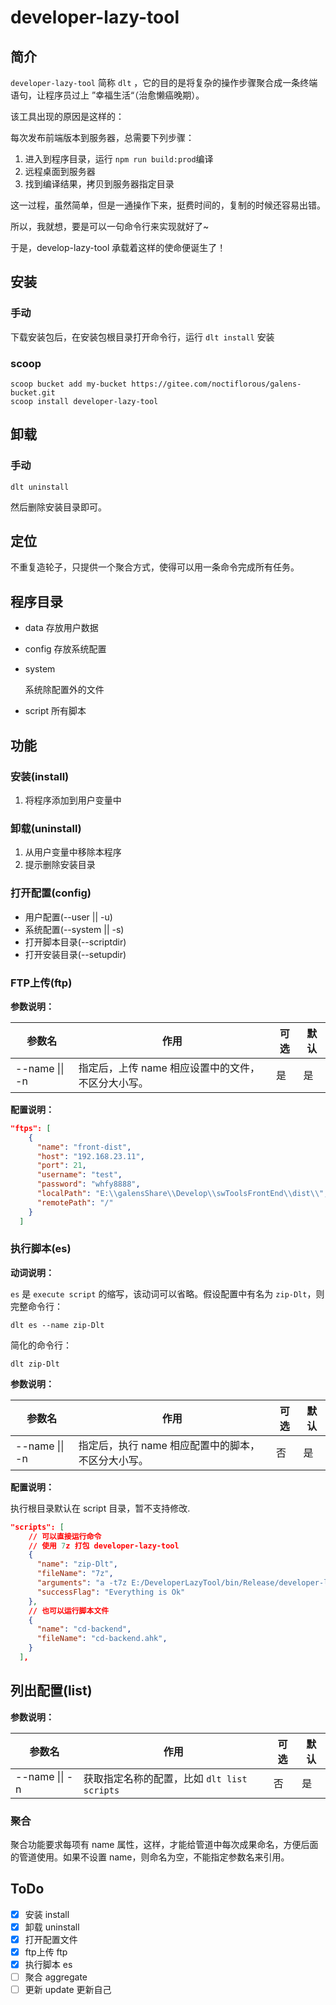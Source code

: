 # developer-lazy-tool

## 简介

`developer-lazy-tool` 简称 `dlt` ，它的目的是将复杂的操作步骤聚合成一条终端语句，让程序员过上 ”幸福生活“（治愈懒癌晚期）。

该工具出现的原因是这样的：

每次发布前端版本到服务器，总需要下列步骤：

1. 进入到程序目录，运行 `npm run build:prod`编译
2. 远程桌面到服务器
3. 找到编译结果，拷贝到服务器指定目录

这一过程，虽然简单，但是一通操作下来，挺费时间的，复制的时候还容易出错。

所以，我就想，要是可以一句命令行来实现就好了~

于是，develop-lazy-tool 承载着这样的使命便诞生了！

## 安装

### 手动

下载安装包后，在安装包根目录打开命令行，运行 `dlt install` 安装

### scoop

```
scoop bucket add my-bucket https://gitee.com/noctiflorous/galens-bucket.git
scoop install developer-lazy-tool
```

## 卸载

### 手动

```
dlt uninstall
```

然后删除安装目录即可。

## 定位

不重复造轮子，只提供一个聚合方式，使得可以用一条命令完成所有任务。

## 程序目录

- data
  存放用户数据

- config
  存放系统配置
  
- system

  系统除配置外的文件

- script
  所有脚本

## 功能

### 安装(install)

1. 将程序添加到用户变量中

### 卸载(uninstall)

1. 从用户变量中移除本程序
2. 提示删除安装目录

### 打开配置(config)

- 用户配置(--user || -u)
- 系统配置(--system || -s)
- 打开脚本目录(--scriptdir)
- 打开安装目录(--setupdir)

### FTP上传(ftp)

**参数说明：**

| 参数名         | 作用                                               | 可选 | 默认 |
| -------------- | -------------------------------------------------- | ---- | ---- |
| --name \|\| -n | 指定后，上传 name 相应设置中的文件，不区分大小写。 | 是   | 是   |

**配置说明：**

``` json
"ftps": [
    {
      "name": "front-dist",
      "host": "192.168.23.11",
      "port": 21,
      "username": "test",
      "password": "whfy8888",
      "localPath": "E:\\galensShare\\Develop\\swToolsFrontEnd\\dist\\",
      "remotePath": "/"
    }
  ]
```

### 执行脚本(es)

**动词说明：**

`es` 是 `execute script` 的缩写，该动词可以省略。假设配置中有名为 `zip-Dlt`，则完整命令行：

``` 
dlt es --name zip-Dlt
```

简化的命令行：

```
dlt zip-Dlt
```

**参数说明：**

| 参数名         | 作用                                               | 可选 | 默认 |
| -------------- | -------------------------------------------------- | ---- | ---- |
| --name \|\| -n | 指定后，执行 name 相应配置中的脚本，不区分大小写。 | 否   | 是   |

**配置说明：**

执行根目录默认在 script 目录，暂不支持修改.

``` json
"scripts": [
    // 可以直接运行命令
    // 使用 7z 打包 developer-lazy-tool
    {
      "name": "zip-Dlt",
      "fileName": "7z",
      "arguments": "a -t7z E:/DeveloperLazyTool/bin/Release/developer-lazy-tool.7z E:/DeveloperLazyTool/bin/Release/*",
      "successFlag": "Everything is Ok"
    },
    // 也可以运行脚本文件
    {
      "name": "cd-backend",
      "fileName": "cd-backend.ahk",
    }    
  ],
```

## 列出配置(list)

**参数说明：**

| 参数名         | 作用                                        | 可选 | 默认 |
| -------------- | ------------------------------------------- | ---- | ---- |
| --name \|\| -n | 获取指定名称的配置，比如 `dlt list scripts` | 否   | 是   |

### 聚合

聚合功能要求每项有 name 属性，这样，才能给管道中每次成果命名，方便后面的管道使用。如果不设置 name，则命名为空，不能指定参数名来引用。

## ToDo

- [x] 安装 install
- [x] 卸载 uninstall
- [x] 打开配置文件
- [x] ftp上传 ftp
- [x] 执行脚本 es
- [ ] 聚合 aggregate
- [ ] 更新 update 更新自己
